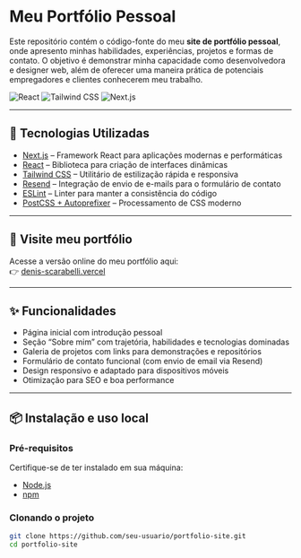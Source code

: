 # Meu Portfólio Pessoal

Este repositório contém o código-fonte do meu **site de portfólio pessoal**, onde apresento minhas habilidades, experiências, projetos e formas de contato. O objetivo é demonstrar minha capacidade como desenvolvedora e designer web, além de oferecer uma maneira prática de potenciais empregadores e clientes conhecerem meu trabalho.

![React](https://img.shields.io/badge/React-blue?style=flat-square)
![Tailwind CSS](https://img.shields.io/badge/TailwindCSS-06B6D4?style=flat-square)
![Next.js](https://img.shields.io/badge/Next.js-black?style=flat-square)

---

## 🧠 Tecnologias Utilizadas

- [Next.js](https://nextjs.org/) – Framework React para aplicações modernas e performáticas
- [React](https://react.dev/) – Biblioteca para criação de interfaces dinâmicas
- [Tailwind CSS](https://tailwindcss.com/) – Utilitário de estilização rápida e responsiva
- [Resend](https://resend.com/) – Integração de envio de e-mails para o formulário de contato
- [ESLint](https://eslint.org/) – Linter para manter a consistência do código
- [PostCSS + Autoprefixer](https://postcss.org/) – Processamento de CSS moderno

---

## 🚀 Visite meu portfólio

Acesse a versão online do meu portfólio aqui:  
👉 [denis-scarabelli.vercel](https://denis-scarabelli.vercel)

---

## ✨ Funcionalidades

- Página inicial com introdução pessoal
- Seção “Sobre mim” com trajetória, habilidades e tecnologias dominadas
- Galeria de projetos com links para demonstrações e repositórios
- Formulário de contato funcional (com envio de email via Resend)
- Design responsivo e adaptado para dispositivos móveis
- Otimização para SEO e boa performance

---

## 📦 Instalação e uso local

### Pré-requisitos

Certifique-se de ter instalado em sua máquina:

- [Node.js](https://nodejs.org/)
- [npm](https://www.npmjs.com/)

### Clonando o projeto

```bash
git clone https://github.com/seu-usuario/portfolio-site.git
cd portfolio-site
